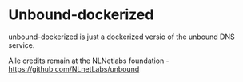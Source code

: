 # Unbound-dockerized

unbound-dockerized is just a dockerized versio of the unbound DNS service.

Alle credits remain at the NLNetlabs foundation - https://github.com/NLnetLabs/unbound